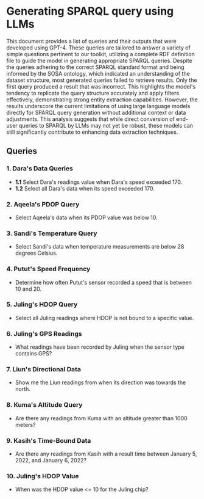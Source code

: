 # Generating SPARQL query using LLMs

This document provides a list of queries and their outputs that were developed using GPT-4. These queries are tailored to answer a variety of simple questions pertinent to our toolkit, utilizing a complete RDF definition file to guide the model in generating appropriate SPARQL queries. Despite the queries adhering to the correct SPARQL standard format and being informed by the SOSA ontology, which indicated an understanding of the dataset structure, most generated queries failed to retrieve results. Only the first query produced a result that was incorrect. This highlights the model's tendency to replicate the query structure accurately and apply filters effectively, demonstrating strong entity extraction capabilities. However, the results underscore the current limitations of using large language models directly for SPARQL query generation without additional context or data adjustments. This analysis suggests that while direct conversion of end-user queries to SPARQL by LLMs may not yet be robust, these models can still significantly contribute to enhancing data extraction techniques.

## Queries

### 1. Dara's Data Queries
- **1.1** Select Dara's readings value when Dara's speed exceeded 170.
- **1.2** Select all Dara's data when its speed exceeded 170.

### 2. Aqeela's PDOP Query
- Select Aqeela's data when its PDOP value was below 10.

### 3. Sandi's Temperature Query
- Select Sandi's data when temperature measurements are below 28 degrees Celsius.

### 4. Putut's Speed Frequency
- Determine how often Putut's sensor recorded a speed that is between 10 and 20.

### 5. Juling's HDOP Query
- Select all Juling readings where HDOP is not bound to a specific value.

### 6. Juling's GPS Readings
- What readings have been recorded by Juling when the sensor type contains GPS?

### 7. Liun's Directional Data
- Show me the Liun readings from when its direction was towards the north.

### 8. Kuma's Altitude Query
- Are there any readings from Kuma with an altitude greater than 1000 meters?

### 9. Kasih's Time-Bound Data
- Are there any readings from Kasih with a result time between January 5, 2022, and January 6, 2022?

### 10. Juling's HDOP Value
- When was the HDOP value <= 10 for the Juling chip?
